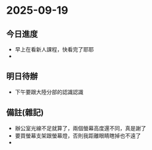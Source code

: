 # 2025-09-19

## 今日進度 
- 早上在看新人課程，快看完了耶耶
- 

## 明日待辦
- 下午要跟大陸分部的認識認識

## 備註(雜記)
- 辦公室光線不足就算了，兩個螢幕高度還不同，真是謝了
- 要買螢幕支架跟螢幕燈，否則我距離眼睛瞎掉也不遠了
- 
